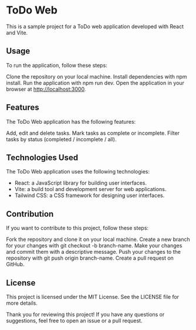 # ToDo Web

This is a sample project for a ToDo web application developed with React and Vite.

## Usage

To run the application, follow these steps:

Clone the repository on your local machine.
Install dependencies with npm install.
Run the application with npm run dev.
Open the application in your browser at <http://localhost:3000>.

## Features

The ToDo Web application has the following features:

Add, edit and delete tasks.
Mark tasks as complete or incomplete.
Filter tasks by status (completed / incomplete / all).

## Technologies Used

The ToDo Web application uses the following technologies:

- React: a JavaScript library for building user interfaces.
- Vite: a build tool and development server for web applications.
- Tailwind CSS: a CSS framework for designing user interfaces.

## Contribution

If you want to contribute to this project, follow these steps:

Fork the repository and clone it on your local machine.
Create a new branch for your changes with git checkout -b branch-name.
Make your changes and commit them with a descriptive message.
Push your changes to the repository with git push origin branch-name.
Create a pull request on GitHub.

## License

This project is licensed under the MIT License. See the LICENSE file for more details.

Thank you for reviewing this project! If you have any questions or suggestions, feel free to open an issue or a pull request.
